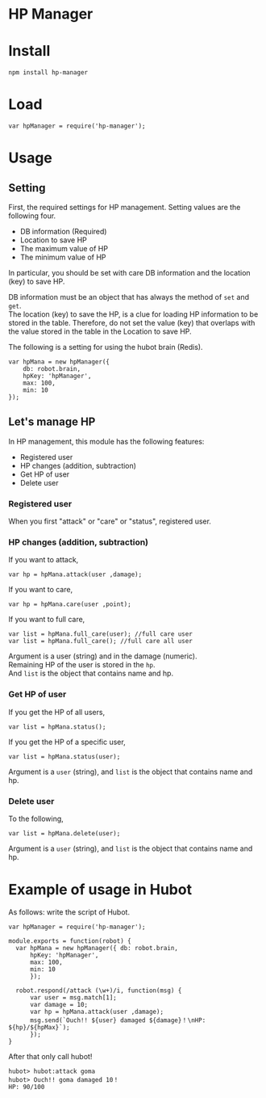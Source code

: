# HP Manager

# Install

```
npm install hp-manager
```

# Load

```
var hpManager = require('hp-manager');
```

# Usage
## Setting
First, the required settings for HP management.
Setting values are the following four.

- DB information (Required)
- Location to save HP
- The maximum value of HP
- The minimum value of HP

In particular, you should be set with care DB information and the location (key) to save HP. 

DB information must be an object that has always the method of `set` and `get`.  
The location (key) to save the HP, is a clue for loading HP information to be stored in the table.
Therefore, do not set the value (key) that overlaps with the value stored in the table in the Location to save HP.

The following is a setting for using the hubot brain (Redis).
```
var hpMana = new hpManager({
    db: robot.brain,
    hpKey: 'hpManager',
    max: 100,
    min: 10
});
```

## Let's manage HP
In HP management, this module has the following features:

- Registered user
- HP changes (addition, subtraction)
- Get HP of user
- Delete user

### Registered user
When you first "attack" or "care" or "status", registered user.

### HP changes (addition, subtraction)

If you want to attack,
```
var hp = hpMana.attack(user ,damage);
```

If you want to care,
```
var hp = hpMana.care(user ,point);
```

If you want to full care,
```
var list = hpMana.full_care(user); //full care user
var list = hpMana.full_care(); //full care all user
```

Argument is a user (string) and in the damage (numeric).  
Remaining HP of the user is stored in the `hp`.  
And `list` is the object that contains name and hp.

### Get HP of user

If you get the HP of all users,
```
var list = hpMana.status();
```

If you get the HP of a specific user,
```
var list = hpMana.status(user);
```

Argument is a `user` (string), and `list` is the object that contains name and hp.

### Delete user

To the following,
```
var list = hpMana.delete(user);
```
Argument is a `user` (string), and `list` is the object that contains name and hp.

# Example of usage in Hubot
As follows: write the script of Hubot.

```
var hpManager = require('hp-manager');

module.exports = function(robot) {
  var hpMana = new hpManager({ db: robot.brain,
      hpKey: 'hpManager',
      max: 100,
      min: 10
      });

  robot.respond(/attack (\w+)/i, function(msg) {
      var user = msg.match[1];
      var damage = 10;
      var hp = hpMana.attack(user ,damage);
      msg.send(`Ouch!! ${user} damaged ${damage}！\nHP: ${hp}/${hpMax}`);
      });
}
```

After that only call hubot!
```
hubot> hubot:attack goma
hubot> Ouch!! goma damaged 10！
HP: 90/100
```
